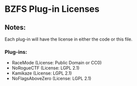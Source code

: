 # BZFS Plug-in Licenses

## Notes:
Each plug-in will have the license in either the code or this file.

### Plug-ins:
* RaceMode (License: Public Domain or CC0)
* NoRogueCTF (License: LGPL 2.1)
* Kamikaze (License: LGPL 2.1)
* NoFlagsAboveZero (License: LGPL 2.1)
